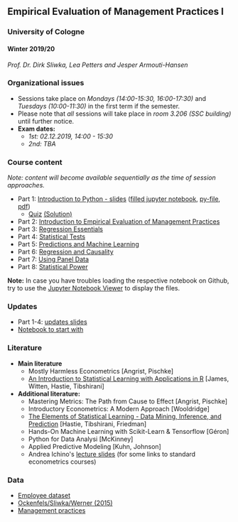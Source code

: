 ## Empirical Evaluation of Management Practices I

### University of Cologne

#### Winter 2019/20

_Prof. Dr. Dirk Sliwka, Lea Petters and Jesper Armouti-Hansen_

### Organizational issues

-   Sessions take place on _Mondays (14:00-15:30, 16:00-17:30)_ and _Tuesdays (10:00-11:30)_ in the first term if the semester.
-   Please note that _all_ sessions will take place in _room 3.206 (SSC building)_ until further notice.
-   **Exam dates:**
    -   _1st: 02.12.2019, 14:00 - 15:30_
    -   _2nd: TBA_

### Course content

_Note: content will become available sequentially as the time of session approaches._

-   Part 1: [Introduction to Python - slides](https://github.com/lemepe/EEMP/blob/master/python_intro/EEMP_python_intro_slides.ipynb) ([filled jupyter notebook](https://github.com/lemepe/EEMP/blob/master/python_intro/EEMP_python_intro.ipynb), [py-file](https://raw.githubusercontent.com/lemepe/EEMP/master/python_intro/EEMP_python_intro.py), [pdf](https://github.com/lemepe/EEMP/blob/master/python_intro/EEMP_python_intro.pdf))
    - [Quiz](https://github.com/lemepe/EEMP/blob/master/python_intro/EEMP_quiz.ipynb) [(Solution)](https://github.com/lemepe/EEMP/blob/master/python_intro/EEMP_quiz_answers.ipynb)
-   Part 2: [Introduction to Empirical Evaluation of Management Practices](content/part-2/part2.pdf)
-   Part 3: [Regression Essentials](content/part-3/part3.pdf)
-   Part 4: [Statistical Tests](content/part-4/part4.pdf)
-   Part 5: [Predictions and Machine Learning](.)
-   Part 6: [Regression and Causality](.)
-   Part 7: [Using Panel Data](.)
-   Part 8: [Statistical Power](.)

**Note:** In case you have troubles loading the respective notebook on Github, try to use the [Jupyter Notebook Viewer](https://nbviewer.jupyter.org/) to display the files.


### Updates

- Part 1-4: [updates slides](https://github.com/dsliwka/bms/blob/master/part1to4update.pdf)
- [Notebook to start with](https://github.com/dsliwka/bms/blob/master/Start.ipynb)


### Literature

-   **Main literature**
    -   Mostly Harmless Econometrics [Angrist, Pischke]
    -   [An Introduction to Statistical Learning with Applications in R](https://www-bcf.usc.edu/~gareth/ISL/) [James, Witten, Hastie, Tibshirani]
-   **Additional literature:**
    -   Mastering Metrics: The Path from Cause to Effect [Angrist, Pischke]
    -   Introductory Econometrics: A Modern Approach [Wooldridge]
    -   [The Elements of Statistical Learning - Data Mining, Inference, and Prediction](https://web.stanford.edu/~hastie/ElemStatLearn/) [Hastie, Tibshirani, Friedman]
    -   Hands-On Machine Learning with Scikit-Learn & Tensorflow [Géron]
    -   Python for Data Analysi [McKinney]
    -   Applied Predictive Modeling [Kuhn, Johnson]
    -   Andrea Ichino's [lecture slides](http://www.andreaichino.it/teaching_material.html) (for some links to standard econometrics courses)

### Data

-   [Employee dataset](https://raw.githubusercontent.com/lemepe/EEMP/master/python_intro/Employee_data.csv)
-   [Ockenfels/Sliwka/Werner (2015)](https://raw.githubusercontent.com/dsliwka/bms/master/libraryExpData.csv)
-   [Management practices](https://github.com/dsliwka/bms/blob/master/AMP_Data.csv)
